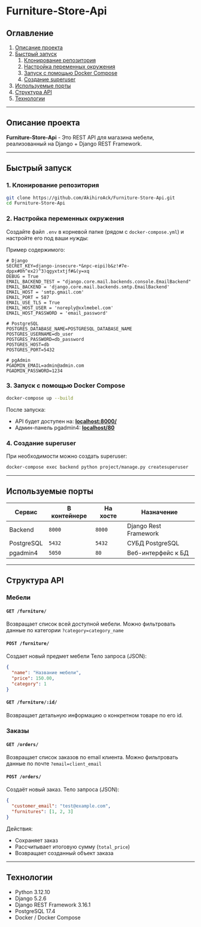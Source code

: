 # Furniture-Store-Api

## Оглавление
1. [Описание проекта](#описание-проекта)
2. [Быстрый запуск](#быстрый-запуск)
   1. [Клонирование репозитория](#1-клонирование-репозитория)
   2. [Настройка переменных окружения](#2-настройка-переменных-окружения)
   3. [Запуск с помощью Docker Compose](#3-запуск-с-помощью-docker-compose)
   4. [Создание superuser](#4-создание-superuser)
6. [Используемые порты](#используемые-порты)
7. [Структура API](#структура-api)
8. [Технологии](#технологии)

---

## Описание проекта

**Furniture-Store-Api** - Это REST API для магазина мебели, реализованный на Django + Django REST Framework.

---

## Быстрый запуск

### 1. Клонирование репозитория

```bash
git clone https://github.com/AkihiroAck/Furniture-Store-Api.git
cd Furniture-Store-Api
````

### 2. Настройка переменных окружения
Создайте файл `.env` в корневой папке (рядом с `docker-compose.yml`) и настройте его под ваши нужды:

Пример содержимого:
```env
# Django
SECRET_KEY=django-insecure-*&npc-eipi)b&z!#7e-dppx#0h^ex2)^3)qgyxtxtjf#&(y=xq
DEBUG = True
EMAIL_BACKEND_TEST = "django.core.mail.backends.console.EmailBackend"
EMAIL_BACKEND = 'django.core.mail.backends.smtp.EmailBackend'
EMAIL_HOST = 'smtp.gmail.com'
EMAIL_PORT = 587
EMAIL_USE_TLS = True
EMAIL_HOST_USER = 'noreply@xxlmebel.com'
EMAIL_HOST_PASSWORD = 'email_password'

# PostgreSQL
POSTGRES_DATABASE_NAME=POSTGRESQL_DATABASE_NAME
POSTGRES_USERNAME=db_user
POSTGRES_PASSWORD=db_password
POSTGRES_HOST=db
POSTGRES_PORT=5432

# pgAdmin
PGADMIN_EMAIL=admin@admin.com
PGADMIN_PASSWORD=1234
```

### 3. Запуск с помощью Docker Compose

```bash
docker-compose up --build
```

После запуска:

* API будет доступен на: **[localhost:8000/](http://localhost:8000/)**
* Админ-панель pgadmin4: **[localhost/80](http://localhost/80)**

### 4. Создание superuser

При необходимости можно создать superuser:

```bash
docker-compose exec backend python project/manage.py createsuperuser
```

---

##  Используемые порты

| Сервис      | В контейнере | На хосте | Назначение             |
| ----------- | ------------ | -------- | ---------------------- |
| Backend     | `8000`       | `8000`   | Django Rest Framework  |
| PostgreSQL  | `5432`       | `5432`   | СУБД PostgreSQL        |
| pgadmin4    | `5050`       | `80`     | Веб-интерфейс к БД     |

---

## Структура API

### Мебели

#### `GET /furniture/`
Возвращает список всей доступной мебели.
Можно фильтровать данные по категории `?category=category_name`

#### `POST /furniture/`
Создает новый предмет мебели
Тело запроса (JSON):
```json
{
  "name": "Название мебели",
  "price": 150.00,
  "category": 1
}
```

#### `GET /furniture/:id/`
Возвращает детальную информацию о конкретном товаре по его id.

### Заказы

#### `GET /orders/`
Возвращает список заказов по email клиента.
Можно фильтровать данные по почте `?email=client_email`

#### `POST /orders/`
Создаёт новый заказ.
Тело запроса (JSON):
```json
{
  "customer_email": "test@example.com",
  "furnitures": [1, 2, 3]
}
```
Действия:
- Сохраняет заказ
- Рассчитывает итоговую сумму (`total_price`)
- Возвращает созданный объект заказа

---

## Технологии

* Python 3.12.10
* Django 5.2.6
* Django REST Framework 3.16.1
* PostgreSQL 17.4
* Docker / Docker Compose